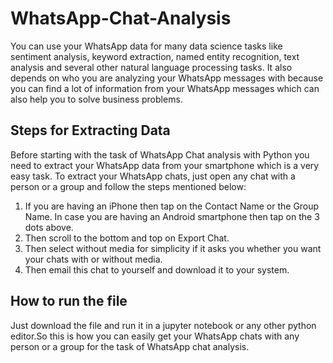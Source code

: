 # WhatsApp-Chat-Analysis

You can use your WhatsApp data for many data science tasks like sentiment analysis, keyword extraction, named entity recognition, text analysis and several other natural language processing tasks. It also depends on who you are analyzing your WhatsApp messages with because you can find a lot of information from your WhatsApp messages which can also help you to solve business problems.

## Steps for Extracting Data 
Before starting with the task of WhatsApp Chat analysis with Python you need to extract your WhatsApp data from your smartphone which is a very easy task. To extract your WhatsApp chats, just open any chat with a person or a group and follow the steps mentioned below:

1. If you are having an iPhone then tap on the Contact Name or the Group Name. In case you are having an Android smartphone then tap on the 3 dots above.
2. Then scroll to the bottom and top on Export Chat.
3. Then select without media for simplicity if it asks you whether you want your chats with or without media.
4. Then email this chat to yourself and download it to your system.

## How to run the file
Just download the file and run it in a jupyter notebook or any other python editor.So this is how you can easily get your WhatsApp chats with any person or a group for the task of WhatsApp chat analysis.
